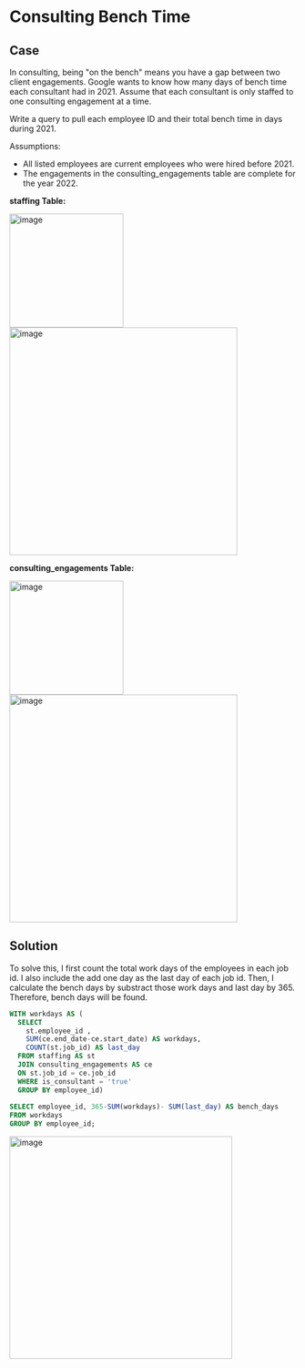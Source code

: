 # Consulting Bench Time

## Case

In consulting, being "on the bench" means you have a gap between two client engagements. 
Google wants to know how many days of bench time each consultant had in 2021. 
Assume that each consultant is only staffed to one consulting engagement at a time.

Write a query to pull each employee ID and their total bench time in days during 2021.

Assumptions:

- All listed employees are current employees who were hired before 2021.
- The engagements in the consulting_engagements table are complete for the year 2022.

**staffing Table:**

<img width="200" alt="image" src="https://user-images.githubusercontent.com/104567399/188855663-708c2bb0-bc21-4e05-a782-dbb7611f58a6.png">


<img width="400" alt="image" src="https://user-images.githubusercontent.com/104567399/188857746-b84de45a-ce17-405c-a37a-09a38e2c06ac.png">



**consulting_engagements Table:**

<img width="200" alt="image" src="https://user-images.githubusercontent.com/104567399/188855820-8da392f1-ff58-4f48-ab70-df095ca22c47.png">

<img width="400" alt="image" src="https://user-images.githubusercontent.com/104567399/188857758-cea33966-fd36-4cb6-91e5-de181c021b84.png">


## Solution

To solve this, I first count the total work days of the employees in each job id. I also include the add one day as the last day of each job id.
Then, I calculate the bench days by substract those work days and last day by 365. Therefore, bench days will be found.

```sql
WITH workdays AS (
  SELECT 
    st.employee_id , 
    SUM(ce.end_date-ce.start_date) AS workdays,
    COUNT(st.job_id) AS last_day
  FROM staffing AS st
  JOIN consulting_engagements AS ce
  ON st.job_id = ce.job_id
  WHERE is_consultant = 'true'
  GROUP BY employee_id)
  
SELECT employee_id, 365-SUM(workdays)- SUM(last_day) AS bench_days
FROM workdays
GROUP BY employee_id;
```


<img width="391" alt="image" src="https://user-images.githubusercontent.com/104567399/188855202-e30c839f-f0af-41d9-b596-2c8ff89b1973.png">

